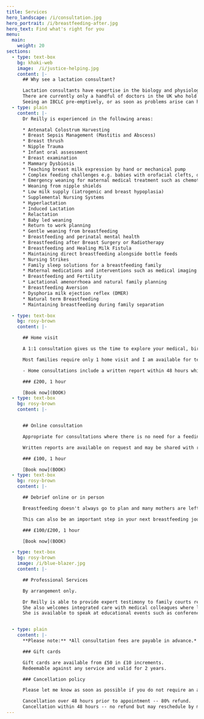 ```yaml
---
title: Services
hero_landscape: /i/consultation.jpg
hero_portrait: /i/breastfeeding-after.jpg
hero_text: Find what's right for you
menu:
  main:
    weight: 20
sections:
  - type: text-box
    bg: khaki-web
    image:  /i/justice-helping.jpg
    content: |-
      ## Why see a lactation consultant?

      Lactation consultants have expertise in the biology and physiology of lactation, as well as the cultural, social and psychological aspects which determine breastfeeding outcomes.
      There are currently only a handful of doctors in the UK who hold the IBCLC qualification, however over time we hope to increase access to this level of care within the NHS.
      Seeing an IBCLC pre-emptively, or as soon as problems arise can help you get the care you need, when you need it, and avoid future issues.
  - type: plain
    content: |-
      Dr Reilly is experienced in the following areas:

      * Antenatal Colostrum Harvesting
      * Breast Sepsis Management (Mastitis and Abscess)
      * Breast thrush
      * Nipple Trauma
      * Infant oral assessment
      * Breast examination
      * Mammary Dysbiosis
      * Teaching breast milk expression by hand or mechanical pump
      * Complex feeding challenges e.g. babies with orofacial clefts, down syndrome, premature babies and those requiring medical interventions
      * Emergency weaning for maternal medical treatment such as chemotherapy
      * Weaning from nipple shields
      * Low milk supply (iatrogenic and breast hypoplasia)
      * Supplemental Nursing Systems
      * Hyperlactation
      * Induced Lactation
      * Relactation
      * Baby led weaning
      * Return to work planning
      * Gentle weaning from breastfeeding
      * Breastfeeding and perinatal mental health
      * Breastfeeding after Breast Surgery or Radiotherapy
      * Breastfeeding and Healing Milk Fistula
      * Maintaining direct breastfeeding alongside bottle feeds
      * Nursing Strikes
      * Family sleep solutions for a breastfeeding family
      * Maternal medications and interventions such as medical imaging during lactation
      * Breastfeeding and Fertility
      * Lactational amenorrhoea and natural family planning
      * Breastfeeding Aversion
      * Dysphoria milk ejection reflex (DMER)
      * Natural term Breastfeeding
      * Maintaining breastfeeding during family separation

  - type: text-box
    bg: rosy-brown
    content: |-

      ## Home visit

      A 1:1 consultation gives us the time to explore your medical, birth and breastfeeding history to date, as well as your breastfeeding goals. A home visit allows us to use your own furniture for positioning and attachment which can be repeated after I have left. Babies should be fed responsively, but you may want to offer milk around an hour before I arrive so we will be able to talk before they need to feed again. I understand babies are unpredictable however, and the benefit of a home visit is that we can go entirely at your baby's pace. You won't have to worry about your baby crying in the car seat or being late because they needed a nappy change just as you're about to leave.

      Most families require only 1 home visit and I am available for text or email support for as long as you need it.

      - Home consultations include a written report within 48 hours which can be shared with your medical team, legal representative or employer.

      ### £200, 1 hour

      [Book now](BOOK)
  - type: text-box
    bg: rosy-brown
    content: |-


      ## Online consultation

      Appropriate for consultations where there is no need for a feeding observation, breast examination, infant oral assessment or weight. This may include devising a breastfeeding/expressing plan for return to work, negotiating nursing boundaries with your toddler, or how to maximise family sleep.

      Written reports are available on request and may be shared with relevant professionals.

      ### £100, 1 hour

      [Book now](BOOK)
  - type: text-box
    bg: rosy-brown
    content: |-

      ## Debrief online or in person

      Breastfeeding doesn't always go to plan and many mothers are left feeling guilty or with feelings of loss when they haven't breastfed, or haven't breastfed for as long as they wanted. I have a unique perspective from speaking to women in breast clinic in their 50s and 60s who are still trying to come to terms with this sense of failure. Whether it was 20 days or 20 years ago, I am able to help you process what happened and potentially offer some answers to your questions.

      This can also be an important step in your next breastfeeding journey, and provide closure before your next baby. We can come up with an individualised plan to optimise breastfeeding the next time based on your particular challenges. A breastfeeding debrief and understanding can also help you make peace with your own journey so that you are able to fully support a loved one such as a daughter or granddaughter.

      ### £100/£200, 1 hour

      [Book now](BOOK)

  - type: text-box
    bg: rosy-brown
    image: /i/blue-blazer.jpg
    content: |-

      ## Professional Services

      By arrangement only.

      Dr Reilly is able to provide expert testimony to family courts regarding the needs of the breastfeeding dyad.
      She also welcomes integrated care with medical colleagues where lactation and/or breastfeeding management may comprise part of the medical management.
      She is available to speak at educational events such as conferences and departmental teaching where event organisers and sponsors are compliant with the WHO International code of marketing of breast milk substitutes.


  - type: plain
    content: |-
      **Please note:** *All consultation fees are payable in advance.*

      ### Gift cards

      Gift cards are available from £50 in £10 increments.
      Redeemable against any service and valid for 2 years.

      ### Cancellation policy

      Please let me know as soon as possible if you do not require an appointment. I appreciate lives with young children are busy and unpredictable.

      Cancellation over 48 hours prior to appointment -- 80% refund.
      Cancellation within 48 hours -- no refund but may reschedule by mutual agreement.
---
```

